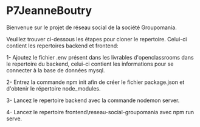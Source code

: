 # P7JeanneBoutry
Bienvenue sur le projet de réseau social de la société Groupomania.

Veuillez trouver ci-dessous les étapes pour cloner le repertoire. Celui-ci contient les repertoires backend et frontend:

1- Ajoutez le fichier .env présent dans les livrables d'openclassrooms dans le repertoire du backend, 
celui-ci contient les informations pour se connecter à la base de données mysql.

2- Entrez la commande npm init afin de créer le fichier package.json et d'obtenir le répertoire node_modules.

3- Lancez le repertoire backend avec la commande nodemon server.

4- Lancez le repertoire frontend\reseau-social-groupomania avec npm run serve.
